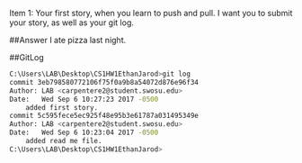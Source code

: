 Item 1: Your first story, when you learn to push and pull. I want you to submit your story, as well as your git log.

##Answer
I ate pizza last night.

##GitLog
```sh
C:\Users\LAB\Desktop\CS1HW1EthanJarod>git log
commit 3eb798580772106f75f0a9b8a54072d876e96f34
Author: LAB <carpentere2@student.swosu.edu>
Date:   Wed Sep 6 10:27:23 2017 -0500
    added first story.
commit 5c595fece5ec925f48e95b3e61787a031495349e
Author: LAB <carpentere2@student.swosu.edu>
Date:   Wed Sep 6 10:23:04 2017 -0500
    added read me file.
C:\Users\LAB\Desktop\CS1HW1EthanJarod>
```